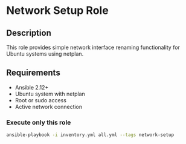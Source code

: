 # Network Setup Role

## Description

This role provides simple network interface renaming functionality for Ubuntu systems using netplan.


## Requirements
- Ansible 2.12+
- Ubuntu system with netplan
- Root or sudo access
- Active network connection


### Execute only this role
```bash
ansible-playbook -i inventory.yml all.yml --tags network-setup
```
